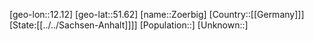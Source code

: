 ﻿---
location: [51.62,12.12]
type: City
tags:
- geo/City


SpocWebEntityId: 35876
isDeleted: false
confidential: public

---
[geo-lon::12.12]
[geo-lat::51.62]
[name::Zoerbig]
[Country::[[Germany]]]
[State:[[../../Sachsen-Anhalt]]]]
[Population::]
[Unknown::]

